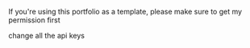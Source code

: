If you're using this portfolio as a template, please make sure to get my permission first



change all the api keys
